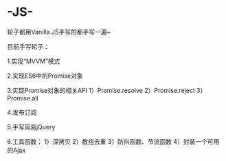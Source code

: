 # -JS-

轮子都用Vanilla JS手写的都手写一遍~

目前手写轮子：

1.实现“MVVM”模式

2.实现ES6中的Promise对象

3.实现Promise对象的相关API
1）Promise.resolve
2）Promise.reject
3）Promise.all

4.发布订阅

5.手写简易jQuery

6.工具函数：
1）深拷贝
2）数组去重
3）防抖函数、节流函数
4）封装一个可用的Ajax
